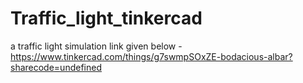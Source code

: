 # Traffic_light_tinkercad
a traffic light simulation  link given below -
https://www.tinkercad.com/things/g7swmpSOxZE-bodacious-albar?sharecode=undefined
